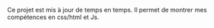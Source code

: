 Ce projet est mis à jour de temps en temps. Il permet de montrer mes compétences en css/html et Js. 
